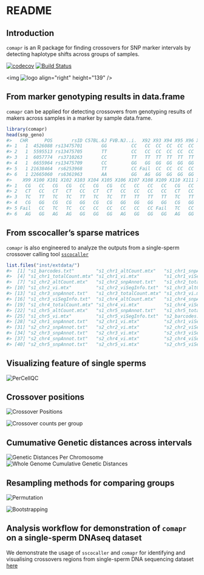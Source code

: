README
================

## Introduction

`comapr` is an R package for finding crossovers for SNP marker intervals
by detecting haplotype shifts across groups of samples.

[![codecov](https://codecov.io/github/ruqianl/comapr/branch/master/graphs/badge.svg)](https://codecov.io/github/ruqianl/comapr/)
[![Build
Status](https://travis-ci.com/ruqianl/comapr.svg?branch=master)](https://travis-ci.com/ruqianl/comapr)


<img ![logo](https://gitlab.svi.edu.au/biocellgen-public/sscocaller/-/blob/86d580732bcd31bea6191e42fb6083696e10dab8/images/hexComapr_crop.png) align="right" height="139" />

## From marker genotyping results in data.frame

`comapr` can be applied for detecting crossovers from genotyping results
of makers across samples in a marker by sample data.frame.

``` r
library(comapr)
head(snp_geno)
#>   CHR      POS       rsID C57BL.6J FVB.NJ..i.  X92 X93 X94 X95 X96 X97  X98
#> 1   1  4526088 rs13475701       GG         CC   CC  CC  CC  CC  CC  CC   CG
#> 2   1  5595513 rs13475705       TT         CC   CC  CC  CC  CC  CC  CC   CT
#> 3   1  6057774  rs3710263       CC         TT   TT  TT  TT  TT  TT  TT   TC
#> 4   1  6655964 rs13475709       CC         GG   GG  GG  GG  GG  GG  GG   CG
#> 5   1 21638464  rs6253968       TT         CC Fail  CC  CC  CC  CC  CC Fail
#> 6   1 22665060  rs6361963       AA         GG   AG  GG  GG  GG  GG  GG   AG
#>    X99 X100 X101 X102 X103 X104 X105 X106 X107 X108 X109 X110 X111 X112 X113
#> 1   CG   CC   CG   CG   CC   CG   CG   CC   CC   CC   CC   CG   CC   CC   CC
#> 2   CT   CC   CT   CT   CC   CT   CT   CC   CC   CC   CC   CT   CC   CC   CC
#> 3   TC   TT   TC   TC   TT   TC   TC   TT   TT   TT   TT   TC   TT   TT   TT
#> 4   CG   GG   CG   CG   GG   CG   CG   GG   GG   GG   GG   CG   GG   GG   GG
#> 5 Fail   CC   TC   TC   CC   CC   CC   CC   CC   CC Fail   TC   CC   CC   CC
#> 6   AG   GG   AG   AG   GG   GG   GG   AG   GG   GG   GG   AG   GG   GG   GG
```

## From sscocaller’s sparse matrices

`comapr` is also engineered to analyze the outputs from a single-sperm
crossover calling tool
[`sscocaller`](https://gitlab.svi.edu.au/biocellgen-public/sscocaller)

``` r
list.files("inst/extdata/")
#>  [1] "s1_barcodes.txt"        "s1_chr1_altCount.mtx"   "s1_chr1_snpAnnot.txt"  
#>  [4] "s1_chr1_totalCount.mtx" "s1_chr1_vi.mtx"         "s1_chr1_viSegInfo.txt" 
#>  [7] "s1_chr2_altCount.mtx"   "s1_chr2_snpAnnot.txt"   "s1_chr2_totalCount.mtx"
#> [10] "s1_chr2_vi.mtx"         "s1_chr2_viSegInfo.txt"  "s1_chr3_altCount.mtx"  
#> [13] "s1_chr3_snpAnnot.txt"   "s1_chr3_totalCount.mtx" "s1_chr3_vi.mtx"        
#> [16] "s1_chr3_viSegInfo.txt"  "s1_chr4_altCount.mtx"   "s1_chr4_snpAnnot.txt"  
#> [19] "s1_chr4_totalCount.mtx" "s1_chr4_vi.mtx"         "s1_chr4_viSegInfo.txt" 
#> [22] "s1_chr5_altCount.mtx"   "s1_chr5_snpAnnot.txt"   "s1_chr5_totalCount.mtx"
#> [25] "s1_chr5_vi.mtx"         "s1_chr5_viSegInfo.txt"  "s2_barcodes.txt"       
#> [28] "s2_chr1_snpAnnot.txt"   "s2_chr1_vi.mtx"         "s2_chr1_viSegInfo.txt" 
#> [31] "s2_chr2_snpAnnot.txt"   "s2_chr2_vi.mtx"         "s2_chr2_viSegInfo.txt" 
#> [34] "s2_chr3_snpAnnot.txt"   "s2_chr3_vi.mtx"         "s2_chr3_viSegInfo.txt" 
#> [37] "s2_chr4_snpAnnot.txt"   "s2_chr4_vi.mtx"         "s2_chr4_viSegInfo.txt" 
#> [40] "s2_chr5_snpAnnot.txt"   "s2_chr5_vi.mtx"         "s2_chr5_viSegInfo.txt"
```

## Visualizing feature of single sperms

![PerCellQC](https://biocellgen-public.svi.edu.au/hinch-single-sperm-DNA-seq-processing/public/figure/Crossover-identification-with-sscocaller-and-comapr.Rmd/unnamed-chunk-6-1.png)

## Crossover positions

![Crossover
Positions](https://biocellgen-public.svi.edu.au/hinch-single-sperm-DNA-seq-processing/public/figure/Crossover-identification-with-sscocaller-and-comapr.Rmd/unnamed-chunk-31-1.png)

![Crossover counts per
group](https://biocellgen-public.svi.edu.au/hinch-single-sperm-DNA-seq-processing/public/figure/Crossover-identification-with-sscocaller-and-comapr.Rmd/unnamed-chunk-33-1.png)

## Cumumative Genetic distances across intervals

![Genetic Distances Per
Chromosome](https://biocellgen-public.svi.edu.au/hinch-single-sperm-DNA-seq-processing/public/figure/Crossover-identification-with-sscocaller-and-comapr.Rmd/unnamed-chunk-41-1.png)
![Whole Genome Cumulative Genetic
Distances](https://biocellgen-public.svi.edu.au/hinch-single-sperm-DNA-seq-processing/public/figure/Crossover-identification-with-sscocaller-and-comapr.Rmd/unnamed-chunk-42-1.png)

## Resampling methods for comparing groups

![Permutation](https://biocellgen-public.svi.edu.au/hinch-single-sperm-DNA-seq-processing/public/figure/Crossover-identification-with-sscocaller-and-comapr.Rmd/unnamed-chunk-48-1.png)

![Bootstrapping](https://biocellgen-public.svi.edu.au/hinch-single-sperm-DNA-seq-processing/public/figure/Crossover-identification-with-sscocaller-and-comapr.Rmd/unnamed-chunk-45-1.png)

## Analysis workflow for demonstration of `comapr` on a single-sperm DNAseq dataset

We demonstrate the usage of `sscocaller` and `comapr` for identifying
and visualising crossovers regions from single-sperm DNA sequencing
dataset
[here](https://biocellgen-public.svi.edu.au/hinch-single-sperm-DNA-seq-processing/public/Crossover-identification-with-sscocaller-and-comapr.html)
